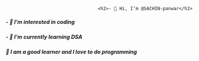                                       <h2>- 👋 Hi, I’m @SACHIN-panwar</h2>
<h5>- 👀 I’m interested in coding</h5>
<h5>- 🌱 I’m currently learning DSA</h5>
<!--- 💞️ I’m looking to collaborate on ...--->
<!--- 📫 How to reach me ...--->
<h5>🌿 I am a good learner and I love to do programming</h5>
<!---
SACHIN-panwar/SACHIN-panwar is a ✨ special ✨ repository because its `README.md` (this file) appears on your GitHub profile.
You can click the Preview link to take a look at your changes.
--->
